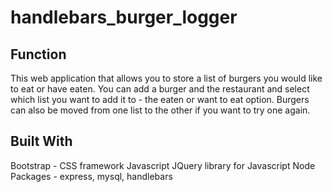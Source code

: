 # handlebars_burger_logger

## Function

This web application that allows you to store a list of burgers you would like to eat or have eaten. You can add a burger and the restaurant and select which list you want to add it to - the eaten or want to eat option. Burgers can also be moved from one list to the other if you want to try one again.

## Built With

Bootstrap - CSS framework
Javascript
JQuery library for Javascript
Node Packages - express, mysql, handlebars

